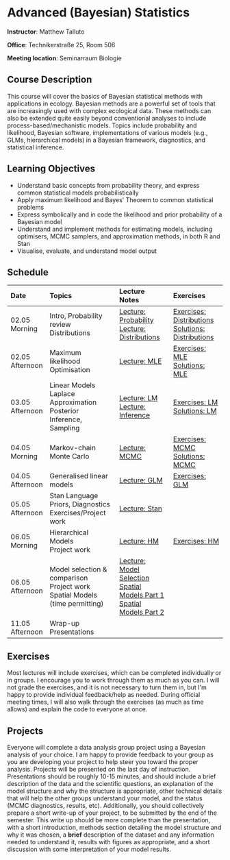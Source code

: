 # Advanced (Bayesian) Statistics
**Instructor**: Matthew Talluto

**Office**: Technikerstraße 25, Room 506

**Meeting location**:  Seminarraum Biologie


## Course Description

This course will cover the basics of Bayesian statistical methods with applications in ecology. Bayesian methods are a powerful set of tools that are increasingly used with complex ecological data. These methods can also be extended quite easily beyond conventional analyses to include process-based/mechanistic models. Topics include probability and likelihood, Bayesian software, implementations of various models (e.g., GLMs, hierarchical models) in a Bayesian framework, diagnostics, and statistical inference.

## Learning Objectives

* Understand basic concepts from probability theory, and express common statistical models probabilistically
* Apply maximum likelihood and Bayes' Theorem to common statistical problems
* Express symbolically and in code the likelihood and prior probability of a Bayesian model
* Understand and implement methods for estimating models, including optimisers, MCMC samplers, and approximation methods, in both R and Stan
* Visualise, evaluate, and understand model output


## Schedule

|Date  |Topics                                                    |Lecture Notes |Exercises |
| :--- |  :---                                                                 |   :---    | :--- |
|02.05<br/>Morning |Intro, Probability review<br/>Distributions                          |[Lecture: Probability](1_probability) <br/> [Lecture: Distributions](2_distributions)|[Exercises: Distributions](exercises/2_distributions_ex.html)<br/>[Solutions: Distributions](exercises/2_distributions_soln.html)
|02.05<br/>Afternoon |Maximum likelihood<br/>Optimisation|[Lecture: MLE](3_mle)<br/>|[Exercises: MLE](exercises/3_mle_ex.html)<br/>[Solutions: MLE](exercises/3_mle_soln.html)|
|03.05<br/>Afternoon|Linear Models<br/>Laplace Approximation<br/>Posterior Inference, Sampling|[Lecture: LM](4_lm_laplace)<br/>[Lecture: Inference](5_posterior_inference)|[Exercises: LM](exercises/4_5_lm_exercises.html)<br/>[Solutions: LM](exercises/4_5_lm_soln.html)|
|04.05<br/>Morning |Markov-chain Monte Carlo|[Lecture: MCMC](6_mcmc)|[Exercises: MCMC](exercises/6_mcmc_exercises.html)<br/>[Solutions: MCMC](exercises/6_mcmc_soln.html)|
|04.05<br/>Afternoon |Generalised linear models<br/>|[Lecture: GLM](7_glm)<br/>|[Exercises: GLM](exercises/7_glm_exercises.html)|
|05.05<br/>Afternoon|Stan Language<br/>Priors, Diagnostics<br/> Exercises/Project work|[Lecture: Stan](8_stan)|
|06.05<br/>Morning|Hierarchical Models<br/>Project work|[Lecture: HM](9_hm)|[Exercises: HM](exercises/9_hm_exercises.html)
|06.05<br/>Afternoon|Model selection & comparison<br/>Project work<br/>Spatial Models <br/>(time permitting)|[Lecture: Model Selection](10_model_selection)<br/>[Spatial Models Part 1](11_spatial_gp)<br/>[Spatial Models Part 2](12_gp_implementation)||
|11.05<br/>Afternoon|Wrap-up<br/>Presentations|



## Exercises
Most lectures will include exercises, which can be completed individually or in groups. I encourage you to work through them as much as you can. I will not grade the exercises, and it is not necessary to turn them in, but I'm happy to provide individual feedback/help as needed. During official meeting times, I will also walk through the exercises (as much as time allows) and explain the code to everyone at once.

## Projects
Everyone will complete a data analysis group project using a Bayesian analysis of your choice. I am happy to provide feedback to your group as you are developing your project to help steer you toward the proper analysis. Projects will be presented on the last day of instruction. Presentations should be roughly 10-15 minutes, and should include a brief description of the data and the scientific questions, an explanation of the model structure and why the structure is appropriate, other technical details that will help the other groups understand your model, and the status (MCMC diagnostics, results, etc). Additionally, you should collectively prepare a short write-up of your project, to be submitted by the end of the semester. This write up should be more complete than the presentation, with a short introduction, methods section detailing the model structure and why it was chosen, a **brief** description of the dataset and any information needed to understand it, results with figures as appropriate, and a short discussion with some interpretation of your model results.